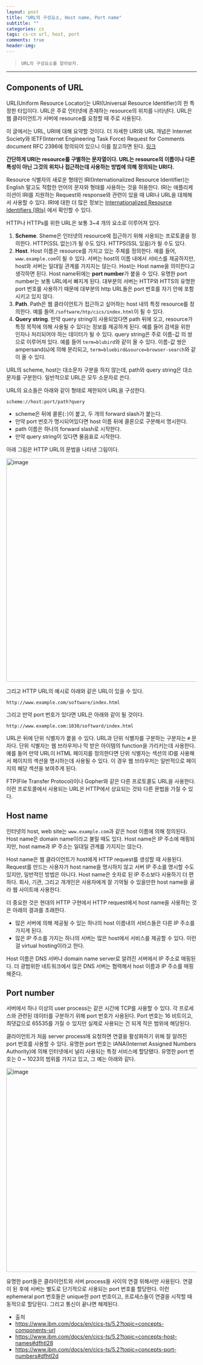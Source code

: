 ```yaml
---  
layout: post  
title: "URL의 구성요소, Host name, Port name"  
subtitle: ""  
categories: cs
tags: cs-cn url, host, port
comments: true  
header-img: 
---  
```

  
> `URL의 구성요소를 알아보자.`  

---

## Components of URL

URL(Uniform Resource Locator)는 URI(Universal Resource Identifier)의 한 특정한 타입이다. URL은 주로 인터넷에 존재하는 resource의
위치를 나타낸다. URL은 웹 클라이언트가 서버에 resource를 요청할 때 주로 사용된다.

이 글에서는 URL, URI에 대해 요약할 것이다. 더 자세한 URI와 URL 개념은 Internet Society와 IETF(Internet Engineering Task Force) Request
for Comments document RFC 2396에 정의되어 있으니 이를 참고하면 된다. [링크](https://www.ietf.org/rfc/rfc2396.txt)

**간단하게 URI는 resource를 구별하는 문자열이다. URL는 resource의 이름이나 다른 특성이 아닌 그것의 위치나 접근하는데 사용하는 방법에 의해 정의되는
URI다.**

Resource 식별자의 새로운 형태인 IRI(Internationalized Resource Identifier)는 English 말고도 적합한 언어의 문자와 형태를 사용하는 것을 허용한다. IRI는
애플리케이션이 IRI를 지원하는 Request와 response와 관련이 있을 때 URI나 URL을 대체해서 사용할 수 있다. IRI에 대한 더 많은 정보는 [Internationalized Resource Identifiers (IRIs)](https://www.ibm.com/docs/en/cics-ts/5.2?topic=cics-internationalized-resource-identifiers-iris)
에서 확인할 수 있다.

 HTTP나 HTTPs를 위한 URL은 보통 3~4 개의 요소로 이루어져 있다.
 
 1. **Scheme**. Sheme은 인터넷의 resource에 접근하기 위해 사용되는 프로토콜을 정의한다. HTTP(SSL 없는)가 될 수도 있다. HTTPS(SSL 있음)가 될 수도 있다.
 2. **Host**. Host 이름은 resource를 가지고 있는 주체를 정의한다. 예를 들어, `www.example.com`이 될 수 있다. 서버는 host의 이름 내에서 서비스를 제공하지만, host와 서버는 일대일 관계를 가지지는 않는다. Host는 Host name을 의미한다고 생각하면 된다. Host name뒤에는 **port number**가 붙을 수 있다. 유명한 port number는 보통 URL에서 빠지게 된다. 대부분의 서버는 HTTP와 HTTS의 유명한 port 번호를 사용하기 때문에 대부분의 http URL들은 port 번호를 자기 안에 포함시키고 있지 않다.
 3. **Path**. Path은 웹 클라이언트가 접근하고 싶어하는 host 내의 특정 resource를 정의한다. 예를 들어 `/software/htp/cics/index.html`이 될 수 있다.
 4. **Query string**. 만약 query string이 사용되었다면 path 뒤에 오고, resource가 특정 목적에 의해 사용될 수 있다는 정보를 제공하게 된다. 예를 들어 검색을 위한 인자나 처리되어야 하는 데이터가 될 수 있다. query string은 주로 이름-값 의 쌍으로 이루어져 있다. 예를 들어 `term=blubird`와 같이 올 수 있다. 이름-값 쌍은 ampersand(`&`)에 의해 분리되고, `term=bluebird&source=browser-search`와 같이 올 수 있다.

URL의 scheme, host는 대소문자 구분을 하지 않는데, path와 query string은 대소문자를 구분한다. 일반적으로 URL은 모두 소문자로 쓴다.

URL의 요소들은 아래와 같이 형태로 제한되어 URL을 구성한다.

```
scheme://host:port/path?query
```

- scheme은 뒤에 콜론(`:`)이 붙고, 두 개의 forward slash가 붙는다.
- 만약 port 번호가 명시되어있다면 host 이름 뒤에 콜론으로 구분해서 명시한다.
- path 이름은 하나의 forward slash로 시작한다.
- 만약 query string이 있다면 물음표로 시작한다.

아래 그림은 HTTP URL의 문법을 나타낸 그림이다.

<img width="590" alt="image" src="https://user-images.githubusercontent.com/41438361/158112138-b4af03f4-3fe7-4cf3-ae3e-a8855f0d7ec0.png">

그리고 HTTP URL의 예시로 아래와 같은 URL이 있을 수 있다.

```
http://www.example.com/software/index.html
```

그리고 만약 port 번호가 있다면 URL은 아래와 같이 될 것이다.

```
http://www.example.com:1030/softward/index.html
```

URL은 뒤에 단위 식별자가 붙을 수 있다. URL과 단위 식별자를 구분하는 구분자는 `#` 문자다. 단위 식별자는 웹 브라우저나 막 받은 아이템의 function을 가리키는데 사용한다.
예를 들어 만약 URL이 HTML 페이지를 정의한다면 단위 식별자는 섹션의 ID를 사용해서 페이지의 섹션을 명시하는데 사용될 수 있다. 이 경우 웹 브라우저는 일반적으로
페이지의 해당 섹션을 보여주게 된다. 

FTP(File Transfer Protocol)이나 Gopher와 같은 다른 프로토콜도 URL을 사용한다. 이런 프로토콜에서 사용되는 URL은 HTTP에서 상요되는 것돠 다른 문법을 가질 수 있다.

## Host name

인터넷의 host, web site는 `www.example.com`과 같은 host 이름에 의해 정의된다. Host name은 domain name이라고 불릴 때도 있다. Host name은 IP 주소에 매핑되지만,
host name과 IP 주소는 일대일 관계를 가지지는 않는다.

Host name은 웹 클라이언트가 host에게 HTTP request를 생성할 때 사용된다. Request를 만드는 사용자가 host name을 명시하지 않고 서버 IP 주소를 명시할 수도 있지만,
일반적인 방법은 아니다. Host name은 숫자로 된 IP 주소보다 사용하기 더 편하다. 회사, 기관, 그리고 개개인은 사용자에게 잘 기억될 수 있을만한 host name을 골라
웹 사이트에 사용한다.

더 중요한 것은 현대의 HTTP 구현에서 HTTP request에서 host name을 사용하는 것은 아래의 결과를 초래한다.

- 많은 서버에 의해 제공될 수 있는 하나의 host 이름내의 서비스들은 다른 IP 주소를 가지게 된다.
- 많은 IP 주소를 가지는 하나의 서버는 많은 host에서 서비스를 제공할 수 있다. 이런 걸 virtual hosting이라고 한다.

Host 이름은 DNS 서버나 domain name server로 알려진 서버에서 IP 주소로 매핑된다. 더 광범위한 네트워크에서 많은 DNS 서버는 협력해서 host 이름과
IP 주소를 매핑해준다.

## Port number

서버에서 하나 이상의 user process는 같은 시간에 TCP를 사용할 수 있다. 각 프로세스와 관련된 데이터를 구분하기 위해 port 번호가 사용된다. Port 번호는 
16 비트이고, 최댓값으로 65535를 가질 수 있지만 실제로 사용되는 건 되게 작은 범위에 해당된다.

클라이언트가 처음 server process에 요청하면 연결을 활성화하기 위해 잘 알려진 port 번호를 사용할 수 있다. 유명한 port 번호는 IANA(Internet Assigned Numbers Authority)에 의해
인터넷에서 널리 사용되는 특정 서비스에 할당됐다. 유명한 port 번호는 0 ~ 1023의 범위를 가지고 있고, 그 예는 아래와 같다.

<img width="539" alt="image" src="https://user-images.githubusercontent.com/41438361/158114475-0afd1a5b-2e33-48f7-95ac-bc17c6dfaed4.png">

유명한 port들은 클라이언트와 서버 process들 사이의 연결 위해서만 사용된다. 연결이 된 후에 서버는 별도로 단기적으로 사용되는 port 번호를 할당한다. 
이런 ephemeral port 번호들은 unique한 port 번호이고, 프로세스들이 연결을 시작할 때 동적으로 할당된다. 그리고 통신이 끝나면 해제된다.




* 출처
* https://www.ibm.com/docs/en/cics-ts/5.2?topic=concepts-components-url
* https://www.ibm.com/docs/en/cics-ts/5.2?topic=concepts-host-names#dfhtl28
* https://www.ibm.com/docs/en/cics-ts/5.2?topic=concepts-port-numbers#dfhtl2d
